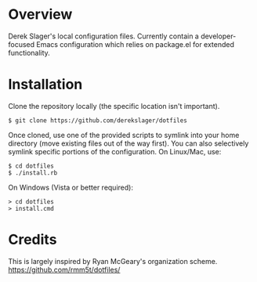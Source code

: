 # Overview

Derek Slager's local configuration files. Currently contain a
developer-focused Emacs configuration which relies on package.el for
extended functionality.

# Installation

Clone the repository locally (the specific location isn't important).

    $ git clone https://github.com/derekslager/dotfiles

Once cloned, use one of the provided scripts to symlink into your home
directory (move existing files out of the way first). You can also
selectively symlink specific portions of the configuration. On
Linux/Mac, use:

    $ cd dotfiles
    $ ./install.rb

On Windows (Vista or better required):

    > cd dotfiles
    > install.cmd

# Credits

This is largely inspired by Ryan McGeary's organization
scheme. https://github.com/rmm5t/dotfiles/
